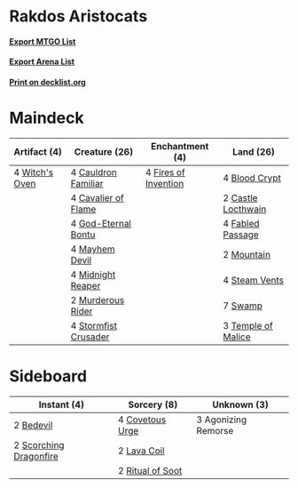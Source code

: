 # Rakdos Aristocats

#### [Export MTGO List](../collection/Rakdos%20Aristocats/Rakdos%20Aristocats.txt)
#### [Export Arena List](../collection/Rakdos%20Aristocats/Rakdos%20Aristocats_arena.txt)
#### [Print on decklist.org](http://decklist.org/?deckmain=4%09Blood%20Crypt%0A2%09Castle%20Locthwain%0A4%09Cauldron%20Familiar%0A4%09Cavalier%20of%20Flame%0A4%09Fabled%20Passage%0A4%09Fires%20of%20Invention%0A4%09God-Eternal%20Bontu%0A4%09Mayhem%20Devil%0A4%09Midnight%20Reaper%0A2%09Mountain%0A2%09Murderous%20Rider%0A4%09Steam%20Vents%0A4%09Stormfist%20Crusader%0A7%09Swamp%0A3%09Temple%20of%20Malice%0A4%09Witch's%20Oven&deckside=3%09Agonizing%20Remorse%0A2%09Bedevil%0A4%09Covetous%20Urge%0A2%09Lava%20Coil%0A2%09Ritual%20of%20Soot%0A2%09Scorching%20Dragonfire)
# Maindeck

|                                      Artifact (4)                                       |                                         Creature (26)                                         |                                        Enchantment (4)                                        |                                          Land (26)                                          |
|-----------------------------------------------------------------------------------------|-----------------------------------------------------------------------------------------------|-----------------------------------------------------------------------------------------------|---------------------------------------------------------------------------------------------|
|4 [Witch's Oven](http://gatherer.wizards.com/Pages/Card/Details.aspx?multiverseid=473199)|4 [Cauldron Familiar](http://gatherer.wizards.com/Pages/Card/Details.aspx?multiverseid=473043) |4 [Fires of Invention](http://gatherer.wizards.com/Pages/Card/Details.aspx?multiverseid=473087)|4 [Blood Crypt](http://gatherer.wizards.com/Pages/Card/Details.aspx?multiverseid=97102)      |
|                                                                                         |4 [Cavalier of Flame](http://gatherer.wizards.com/Pages/Card/Details.aspx?multiverseid=466879) |                                                                                               |2 [Castle Locthwain](http://gatherer.wizards.com/Pages/Card/Details.aspx?multiverseid=473203)|
|                                                                                         |4 [God-Eternal Bontu](http://gatherer.wizards.com/Pages/Card/Details.aspx?multiverseid=461019) |                                                                                               |4 [Fabled Passage](http://gatherer.wizards.com/Pages/Card/Details.aspx?multiverseid=473206)  |
|                                                                                         |4 [Mayhem Devil](http://gatherer.wizards.com/Pages/Card/Details.aspx?multiverseid=461131)      |                                                                                               |2 [Mountain](http://gatherer.wizards.com/Pages/Card/Details.aspx?multiverseid=439859)        |
|                                                                                         |4 [Midnight Reaper](http://gatherer.wizards.com/Pages/Card/Details.aspx?multiverseid=452827)   |                                                                                               |4 [Steam Vents](http://gatherer.wizards.com/Pages/Card/Details.aspx?multiverseid=405109)     |
|                                                                                         |2 [Murderous Rider](http://gatherer.wizards.com/Pages/Card/Details.aspx?multiverseid=473059)   |                                                                                               |7 [Swamp](http://gatherer.wizards.com/Pages/Card/Details.aspx?multiverseid=439858)           |
|                                                                                         |4 [Stormfist Crusader](http://gatherer.wizards.com/Pages/Card/Details.aspx?multiverseid=473165)|                                                                                               |3 [Temple of Malice](http://gatherer.wizards.com/Pages/Card/Details.aspx?multiverseid=378536)|


# Sideboard

|                                           Instant (4)                                           |                                        Sorcery (8)                                        |    Unknown (3)    |
|-------------------------------------------------------------------------------------------------|-------------------------------------------------------------------------------------------|-------------------|
|2 [Bedevil](http://gatherer.wizards.com/Pages/Card/Details.aspx?multiverseid=457301)             |4 [Covetous Urge](http://gatherer.wizards.com/Pages/Card/Details.aspx?multiverseid=473169) |3 Agonizing Remorse|
|2 [Scorching Dragonfire](http://gatherer.wizards.com/Pages/Card/Details.aspx?multiverseid=473101)|2 [Lava Coil](http://gatherer.wizards.com/Pages/Card/Details.aspx?multiverseid=452858)     |                   |
|                                                                                                 |2 [Ritual of Soot](http://gatherer.wizards.com/Pages/Card/Details.aspx?multiverseid=452834)|                   |

